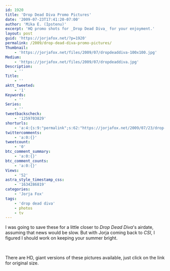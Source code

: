 ```yaml
---
id: 1920
title: 'Drop Dead Diva Promo Pictures'
date: '2009-07-23T17:41:20-07:00'
author: 'Mika E. (Ipstenu)'
excerpt: 'HQ promo shots for _Drop Dead Diva_ for your enjoyment.'
layout: post
guid: 'https://jorjafox.net/?p=1920'
permalink: /2009/drop-dead-diva-promo-pictures/
Thumbnail:
    - 'https://jorjafox.net/files/2009/07/dropdeaddiva-100x100.jpg'
Medium:
    - 'https://jorjafox.net/files/2009/07/dropdeaddiva.jpg'
Description:
    - ''
Title:
    - ''
aktt_tweeted:
    - '1'
Keywords:
    - ''
Series:
    - ''
tweetbackscheck:
    - '1259703829'
shorturls:
    - 'a:4:{s:9:"permalink";s:62:"https://jorjafox.net/2009/07/23/drop-dead-diva-promo-pictures/";s:7:"tinyurl";s:26:"http://tinyurl.com/ykwcx4n";s:4:"isgd";s:18:"http://is.gd/53afR";s:5:"bitly";s:20:"http://bit.ly/14l5kX";}'
twittercomments:
    - 'a:0:{}'
tweetcount:
    - '0'
btc_comment_summary:
    - 'a:0:{}'
btc_comment_counts:
    - 'a:0:{}'
Views:
    - '52'
astra_style_timestamp_css:
    - '1634286819'
categories:
    - 'Jorja Fox'
tags:
    - 'drop dead diva'
    - photos
    - tv
---
```


I was going to save these for a little closer to _Drop Dead Diva_'s airdate, assuming that news would be slow. But with Jorja coming back to _CSI_, I figured I should work on keeping your summer bright.

<a href="https://jorjafox.net/gallery/tv/guest/drop-dead-diva/promo/dropdeaddiva_01.jpg"><img class="ZenphotoPress_thumb " alt="" src="https://jorjafox.net/gallery/cache/tv/guest/drop-dead-diva/promo/dropdeaddiva_01_200_cw200_ch200_thumb.jpg" /></a> <a href="https://jorjafox.net/gallery/tv/guest/drop-dead-diva/promo/dropdeaddiva_02.jpg"><img class="ZenphotoPress_thumb " alt="" src="https://jorjafox.net/gallery/cache/tv/guest/drop-dead-diva/promo/dropdeaddiva_02_200_cw200_ch200_thumb.jpg" /></a>

There are HD, giant versions of these pictures available, just click on the link for original size.
